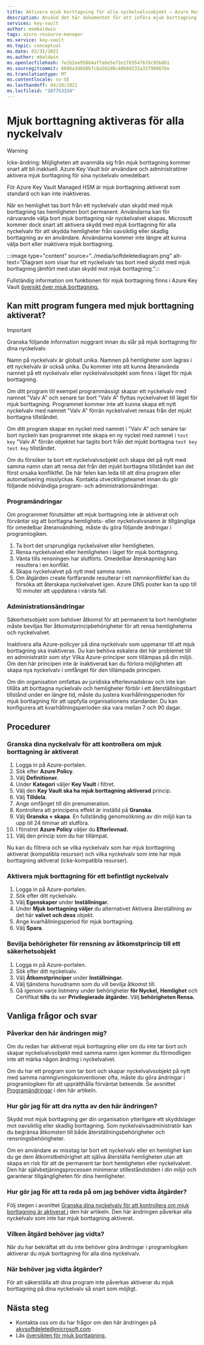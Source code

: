```yaml
---
title: Aktivera mjuk borttagning för alla nyckelvalvsobjekt – Azure Key Vault | Microsoft Docs
description: Använd det här dokumentet för att införa mjuk borttagning för alla nyckelvalv och för att göra ändringar i program och administration för att undvika konfliktfel.
services: key-vault
author: msmbaldwin
tags: azure-resource-manager
ms.service: key-vault
ms.topic: conceptual
ms.date: 03/31/2021
ms.author: mbaldwin
ms.openlocfilehash: 7e1b2ee95864affa6e5e72e1f8354767dc95bdb1
ms.sourcegitcommit: 6686a3d8d8b7c8a582d6c40b60232a33798067be
ms.translationtype: MT
ms.contentlocale: sv-SE
ms.lasthandoff: 04/20/2021
ms.locfileid: "107753334"
---
```

# <a name="soft-delete-will-be-enabled-on-all-key-vaults"></a>Mjuk borttagning aktiveras för alla nyckelvalv

> [!WARNING]
> Icke-ändring: Möjligheten att avanmäla sig från mjuk borttagning kommer snart att bli inaktuell. Azure Key Vault bör användare och administratörer aktivera mjuk borttagning för sina nyckelvalv omedelbart.
>
> För Azure Key Vault Managed HSM är mjuk borttagning aktiverat som standard och kan inte inaktiveras.

När en hemlighet tas bort från ett nyckelvalv utan skydd med mjuk borttagning tas hemligheten bort permanent. Användarna kan för närvarande välja bort mjuk borttagning när nyckelvalvet skapas. Microsoft kommer dock snart att aktivera skydd med mjuk borttagning för alla nyckelvalv för att skydda hemligheter från oavsiktlig eller skadlig borttagning av en användare. Användarna kommer inte längre att kunna välja bort eller inaktivera mjuk borttagning.

:::image type="content" source="../media/softdeletediagram.png" alt-text="Diagram som visar hur ett nyckelvalv tas bort med skydd med mjuk borttagning jämfört med utan skydd mot mjuk borttagning.":::

Fullständig information om funktionen för mjuk borttagning finns i Azure Key Vault [översikt över mjuk borttagning.](soft-delete-overview.md)

## <a name="can-my-application-work-with-soft-delete-enabled"></a>Kan mitt program fungera med mjuk borttagning aktiverat?

> [!Important] 
> Granska följande information noggrant innan du slår på mjuk borttagning för dina nyckelvalv.

Namn på nyckelvalv är globalt unika. Namnen på hemligheter som lagras i ett nyckelvalv är också unika. Du kommer inte att kunna återanvända namnet på ett nyckelvalv eller nyckelvalvsobjekt som finns i läget för mjuk borttagning. 

Om ditt program till exempel programmässigt skapar ett nyckelvalv med namnet "Valv A" och senare tar bort "Valv A" flyttas nyckelvalvet till läget för mjuk borttagning. Programmet kommer inte att kunna skapa ett nytt nyckelvalv med namnet "Valv A" förrän nyckelvalvet rensas från det mjukt borttagna tillståndet. 

Om ditt program skapar en nyckel med namnet i "Valv A" och senare tar bort nyckeln kan programmet inte skapa en ny nyckel med namnet i `test key` "Valv A" förrän objektet har tagits bort från det mjukt borttagna `test key` `test key` tillståndet. 

Om du försöker ta bort ett nyckelvalvsobjekt och skapa det på nytt med samma namn utan att rensa det från det mjukt borttagna tillståndet kan det först orsaka konfliktfel. De här felen kan leda till att dina program eller automatisering misslyckas. Kontakta utvecklingsteamet innan du gör följande nödvändiga program- och administrationsändringar. 

### <a name="application-changes"></a>Programändringar

Om programmet förutsätter att mjuk borttagning inte är aktiverat och förväntar sig att borttagna hemlighets- eller nyckelvalvsnamn är tillgängliga för omedelbar återanvändning, måste du göra följande ändringar i programlogiken.

1. Ta bort det ursprungliga nyckelvalvet eller hemligheten.
1. Rensa nyckelvalvet eller hemligheten i läget för mjuk borttagning.
1. Vänta tills rensningen har slutförts. Omedelbar återskapning kan resultera i en konflikt.
1. Skapa nyckelvalvet på nytt med samma namn.
1. Om åtgärden create fortfarande resulterar i ett namnkonfliktfel kan du försöka att återskapa nyckelvalvet igen. Azure DNS poster kan ta upp till 10 minuter att uppdatera i värsta fall.

### <a name="administration-changes"></a>Administrationsändringar

Säkerhetsobjekt som behöver åtkomst för att permanent ta bort hemligheter måste beviljas fler åtkomstprincipbehörigheter för att rensa hemligheterna och nyckelvalvet.

Inaktivera alla Azure-policyer på dina nyckelvalv som uppmanar till att mjuk borttagning ska inaktiveras. Du kan behöva eskalera det här problemet till en administratör som styr Vilka Azure-principer som tillämpas på din miljö. Om den här principen inte är inaktiverad kan du förlora möjligheten att skapa nya nyckelvalv i omfånget för den tillämpade principen.

Om din organisation omfattas av juridiska efterlevnadskrav och inte kan tillåta att borttagna nyckelvalv och hemligheter förblir i ett återställningsbart tillstånd under en längre tid, måste du justera kvarhållningsperioden för mjuk borttagning för att uppfylla organisationens standarder. Du kan konfigurera att kvarhållningsperioden ska vara mellan 7 och 90 dagar.

## <a name="procedures"></a>Procedurer

### <a name="audit-your-key-vaults-to-check-if-soft-delete-is-enabled"></a>Granska dina nyckelvalv för att kontrollera om mjuk borttagning är aktiverat

1. Logga in på Azure-portalen.
1. Sök efter **Azure Policy**.
1. Välj **Definitioner.**
1. Under **Kategori** väljer **Key Vault** i filtret.
1. Välj den **Key Vault ska ha mjuk borttagning aktiverad** princip.
1. Välj **Tilldela**.
1. Ange omfånget till din prenumeration.
1. Kontrollera att principens effekt är inställd på **Granska**.
1. Välj **Granska + skapa**. En fullständig genomsökning av din miljö kan ta upp till 24 timmar att slutföra.
1. I fönstret **Azure Policy** väljer du **Efterlevnad.**
1. Välj den princip som du har tillämpat.

Nu kan du filtrera och se vilka nyckelvalv som har mjuk borttagning aktiverat (kompatibla resurser) och vilka nyckelvalv som inte har mjuk borttagning aktiverat (icke-kompatibla resurser).

### <a name="turn-on-soft-delete-for-an-existing-key-vault"></a>Aktivera mjuk borttagning för ett befintligt nyckelvalv

1. Logga in på Azure-portalen.
1. Sök efter ditt nyckelvalv.
1. Välj **Egenskaper** under **Inställningar.**
1. Under **Mjuk borttagning väljer** du alternativet Aktivera återställning av det här **valvet och dess** objekt.
1. Ange kvarhållningsperiod för mjuk borttagning.
1. Välj **Spara**.

### <a name="grant-purge-access-policy-permissions-to-a-security-principal"></a>Bevilja behörigheter för rensning av åtkomstprincip till ett säkerhetsobjekt

1. Logga in på Azure-portalen.
1. Sök efter ditt nyckelvalv.
1. Välj **Åtkomstprinciper** under **Inställningar.**
1. Välj tjänstens huvudnamn som du vill bevilja åtkomst till.
1. Gå igenom varje listmeny under behörigheter **för Nyckel,** **Hemlighet** och Certifikat **tills** du ser **Privilegierade åtgärder.** Välj **behörigheten Rensa.**

## <a name="frequently-asked-questions"></a>Vanliga frågor och svar

### <a name="does-this-change-affect-me"></a>Påverkar den här ändringen mig?

Om du redan har aktiverat mjuk borttagning eller om du inte tar bort och skapar nyckelvalvsobjekt med samma namn igen kommer du förmodligen inte att märka någon ändring i nyckelvalvet.

Om du har ett program som tar bort och skapar nyckelvalvsobjekt på nytt med samma namngivningskonventioner ofta, måste du göra ändringar i programlogiken för att upprätthålla förväntat beteende. Se avsnittet [Programändringar](#application-changes) i den här artikeln.

### <a name="how-do-i-benefit-from-this-change"></a>Hur gör jag för att dra nytta av den här ändringen?

Skydd mot mjuk borttagning ger din organisation ytterligare ett skyddslager mot oavsiktlig eller skadlig borttagning. Som nyckelvalvsadministratör kan du begränsa åtkomsten till både återställningsbehörigheter och rensningsbehörigheter.

Om en användare av misstag tar bort ett nyckelvalv eller en hemlighet kan du ge dem åtkomstbehörighet att själva återställa hemligheten utan att skapa en risk för att de permanent tar bort hemligheten eller nyckelvalvet. Den här självbetjäningsprocessen minimerar stilleståndstiden i din miljö och garanterar tillgängligheten för dina hemligheter.

### <a name="how-do-i-find-out-if-i-need-to-take-action"></a>Hur gör jag för att ta reda på om jag behöver vidta åtgärder?

Följ stegen i avsnittet [Granska dina nyckelvalv för att kontrollera om mjuk borttagning är aktiverat i](#audit-your-key-vaults-to-check-if-soft-delete-is-enabled) den här artikeln. Den här ändringen påverkar alla nyckelvalv som inte har mjuk borttagning aktiverat.

### <a name="what-action-do-i-need-to-take"></a>Vilken åtgärd behöver jag vidta?

När du har bekräftat att du inte behöver göra ändringar i programlogiken aktiverar du mjuk borttagning för alla dina nyckelvalv.

### <a name="when-do-i-need-to-take-action"></a>När behöver jag vidta åtgärder?

För att säkerställa att dina program inte påverkas aktiverar du mjuk borttagning på dina nyckelvalv så snart som möjligt.

## <a name="next-steps"></a>Nästa steg

- Kontakta oss om du har frågor om den här ändringen på [akvsoftdelete@microsoft.com](mailto:akvsoftdelete@microsoft.com) .
- Läs [översikten för mjuk borttagning.](soft-delete-overview.md)
